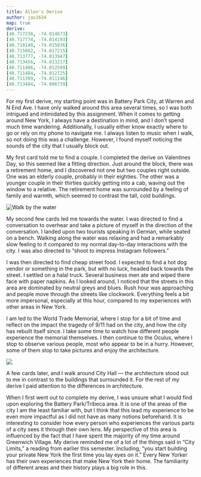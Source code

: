 ```yaml
---
title: Allen's Derive
author: jas1634
map: true
derive:
[40.717238, -74.014673]
[40.717774, -74.014193]
[40.718140, -74.015036]
[40.715062, -74.017215]
[40.713777, -74.013947]
[40.713456, -74.013217]
[40.711406, -74.012599]
[40.711484, -74.012725]
[40.711399, -74.011146]
[40.713484, -74.006739]
---
```


For my first derive, my starting point was in Battery Park City, at Warren and N End Ave. I have only walked around this area several times, so I was both intrigued and intimidated by this assignment. When it comes to getting around New York, I always have a destination in mind, and I don’t spend much time wandering. Additionally, I usually either know exactly where to go or rely on my phone to navigate me. I always listen to music when I walk, so not doing this was a challenge. However, I found myself noticing the sounds of the city that I usually block out.

My first card told me to find a couple. I completed the derive on Valentines Day, so this seemed like a fitting direction. Just around the block, there was a retirement home, and I discovered not one but two couples right outside. One was an elderly couple, probably in their eighties. The other was a younger couple in their thirties quickly getting into a cab, waving out the window to a relative. The retirement home was surrounded by a feeling of family and warmth, which seemed to contrast the tall, cold buildings.

![Walk by the water](https://i.imgur.com/SNnlnRS.jpg)

My second few cards led me towards the water. I was directed to find a conversation to overhear and take a picture of myself in the direction of the conversation. I landed upon two tourists speaking in German, while seated on a bench. Walking along the water was relaxing and had a remarkably slow feeling to it compared to my normal day-to-day interactions with the city. I was also directed to “shoot to impress Instagram followers.”

I was then directed to find cheap street food. I expected to find a hot dog vendor or something in the park, but with no luck, headed back towards the street. I settled on a halal truck. Several business men ate and wiped there face with paper napkins. As I looked around, I noticed that the streets in this area are dominated by neutral greys and blues. Rush hour was approaching and people move through the streets like clockwork. Everything feels a bit more impersonal, especially at this hour, compared to my experiences with other areas in New York.

I am led to the World Trade Memorial, where I stop for a bit of time and reflect on the impact the tragedy of 9/11 had on the city, and how the city has rebuilt itself since. I take some time to watch how different people experience the memorial themselves. I then continue to the Oculus, where I stop to observe various people, most who appear to be in a hurry. However, some of them stop to take pictures and enjoy the architecture.

![](https://i.imgur.com/SNnlnRS.jpg)

A few cards later, and I walk around City Hall — the architecture stood out to me in contrast to the buildings that surrounded it. For the rest of my derive I paid attention to the differences in architecture.

When I first went out to complete my derive, I was unsure what I would find upon exploring the Battery Park/Tribeca area. It is one of the areas of the city I am the least familiar with, but I think that this lead my experience to be even more impactful as I did not have as many notions beforehand. It is interesting to consider how every person who experiences the various parts of a city sees it through their own lens. My perspective of this area is influenced by the fact that I have spent the majority of my time around Greenwich Village. My derive reminded me of a lot of the things said in “City Limits,” a reading from earlier this semester. Including, “you start building your private New York the first time you lay eyes on it.” Every New Yorker has their own experiences that make New York their home. The familiarity of different areas and their history plays a big role in this.
